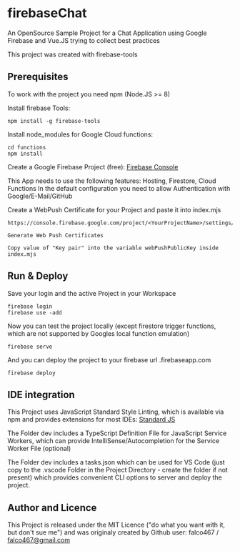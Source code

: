 # firebaseChat
An OpenSource Sample Project for a Chat Application using Google Firebase and Vue.JS trying to collect best practices

This project was created with firebase-tools

## Prerequisites

To work with the project you need npm (Node.JS >= 8)

Install firebase Tools:

    npm install -g firebase-tools

Install node_modules for Google Cloud functions:

    cd functions
    npm install

Create a Google Firebase Project (free): [Firebase Console](https://console.firebase.google.com)

This App needs to use the following features: Hosting, Firestore, Cloud Functions
In the default configuration you need to allow Authentication with Google/E-Mail/GitHub

Create a WebPush Certificate for your Project and paste it into index.mjs

    https://console.firebase.google.com/project/<YourProjectName>/settings/cloudmessaging/

    Generate Web Push Certificates

    Copy value of "Key pair" into the variable webPushPublicKey inside index.mjs

## Run & Deploy

Save your login and the active Project in your Workspace

    firebase login
    firebase use -add

Now you can test the project locally (except firestore trigger functions, which are not supported
by Googles local function emulation)

    firebase serve

And you can deploy the project to your firebase url <YourProjectName>.firebaseapp.com

    firebase deploy

## IDE integration

This Project uses JavaScript Standard Style Linting, which is available via npm and provides
extensions for most IDEs: [Standard JS](https://standardjs.com/)

The Folder dev includes a TypeScript Definition File for JavaScript Service Workers, which
can provide IntelliSense/Autocompletion for the Service Worker File (optional)

The Folder dev includes a tasks.json which can be used for VS Code (just copy to the .vscode
Folder in the Project Directory - create the folder if not present) which provides convenient
CLI options to server and deploy the project.

## Author and Licence

This Project is released under the MIT Licence ("do what you want with it, but don't sue me")
and was originaly created by Github user: falco467 / falco467@gmail.com